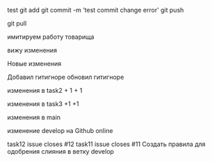 test
git add
git commit -m 'test commit change error'
git push

git pull


имитируем работу товарища


вижу изменения

Новые изменения


Добавил гитигноре
обновил гитигноре

изменения в task2 + 1 + 1

изменения в task3 +1 +1

изменения в main

изменение develop на Github online

task12 issue closes #12
task11 issue closes #11 Создать правила для одобрения слияния в ветку develop
